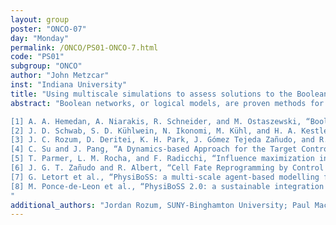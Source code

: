 ```yaml
---
layout: group
poster: "ONCO-07"
day: "Monday"
permalink: /ONCO/PS01-ONCO-7.html
code: "PS01"
subgroup: "ONCO"
author: "John Metzcar"
inst: "Indiana University"
title: "​​​​Using multiscale simulations to assess solutions to the Boolean network target control problem"
abstract: "Boolean networks, or logical models, are proven methods for simulating a cell’s response to its environment [1], [2]. In these models, nodes represent components of the system, such as genes or proteins, and an edge from a “parent” node to a “child” node indicates that the parent has a causal influence on the child, such as a transcription factor activating a gene. Each node is assigned a time-varying binary variable that can be ON (representing presence or activity of the system component) or OFF (representing its absence or inactivity). Often, a node state (or set of node states) is taken to represent a cellular behavior of interest. In the context of Boolean networks, the process of identifying interventions that lead to a particular cellular behavior (encoded as node states that represent known phenotypic markers) is called the target control problem [3], [4]. We address this problem in selected cancer-related Boolean networks by developing and applying a new method for edgetic perturbations, which involves intervening in specific interactions (e.g., analogous to blocking specific binding sites) rather than suppressing entire biomolecules. We separately determine node interventions solving the target control problem using two previously published methods: one based on a mean field approximation and a second, percolation-based method [5], [6]. We then implement the identified node and edge interventions in a multiscale context using the combined agent-based and Boolean network simulator PhysiBoSS [7], [8]. Using this approach, we test the effectiveness of the interventions devised in an isolated, single-cell context in a more realistic in silico environment that can account for spatial features (such as chemical gradients), heterogeneity of signal response in cell populations, and cell-cell interactions. 

[1] A. A. Hemedan, A. Niarakis, R. Schneider, and M. Ostaszewski, “Boolean modelling as a logic-based dynamic approach in systems medicine,” Computational and Structural Biotechnology Journal, vol. 20, pp. 3161–3172, Jan. 2022, doi: 10.1016/j.csbj.2022.06.035.
[2] J. D. Schwab, S. D. Kühlwein, N. Ikonomi, M. Kühl, and H. A. Kestler, “Concepts in Boolean network modeling: What do they all mean?,” Computational and Structural Biotechnology Journal, vol. 18, pp. 571–582, 2020, doi: 10.1016/j.csbj.2020.03.001.
[3] J. C. Rozum, D. Deritei, K. H. Park, J. Gómez Tejeda Zañudo, and R. Albert, “pystablemotifs: Python library for attractor identification and control in Boolean networks,” Bioinformatics, vol. 38, no. 5, pp. 1465–1466, Mar. 2022, doi: 10.1093/bioinformatics/btab825.
[4] C. Su and J. Pang, “A Dynamics-based Approach for the Target Control of Boolean Networks,” in Proceedings of the 11th ACM International Conference on Bioinformatics, Computational Biology and Health Informatics, in BCB ’20. New York, NY, USA: Association for Computing Machinery, Nov. 2020, pp. 1–8. doi: 10.1145/3388440.3412464.
[5] T. Parmer, L. M. Rocha, and F. Radicchi, “Influence maximization in Boolean networks,” Nature Communications, vol. 13, no. 1, p. 3457, Jun. 2022, doi: 10.1038/s41467-022-31066-0.
[6] J. G. T. Zañudo and R. Albert, “Cell Fate Reprogramming by Control of Intracellular Network Dynamics,” PLOS Computational Biology, vol. 11, no. 4, p. e1004193, Apr. 2015, doi: 10.1371/journal.pcbi.1004193.
[7] G. Letort et al., “PhysiBoSS: a multi-scale agent-based modelling framework integrating physical dimension and cell signalling,” Bioinformatics, vol. 35, no. 7, pp. 1188–1196, Apr. 2019, doi: 10.1093/bioinformatics/bty766.
[8] M. Ponce-de-Leon et al., “PhysiBoSS 2.0: a sustainable integration of stochastic Boolean and agent-based modelling frameworks.” bioRxiv, p. 2022.01.06.468363, Mar. 27, 2023. doi: 10.1101/2022.01.06.468363.
"
additional_authors: "Jordan Rozum, SUNY-Binghamton University; Paul Macklin, Indiana University"
---
```

